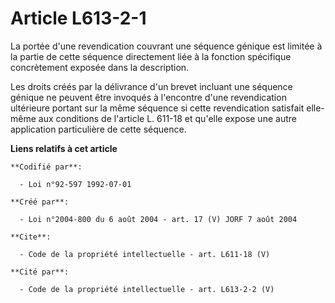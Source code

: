 # Article L613-2-1

La portée d'une revendication couvrant une séquence génique est limitée à la partie de cette séquence directement liée à la
fonction spécifique concrètement exposée dans la description. 

Les droits créés par la délivrance d'un brevet incluant une séquence génique ne peuvent être invoqués à l'encontre d'une
revendication ultérieure portant sur la même séquence si cette revendication satisfait elle-même aux conditions de l'article
L. 611-18 et qu'elle expose une autre application particulière de cette séquence.

**Liens relatifs à cet article**

	**Codifié par**:

	  - Loi n°92-597 1992-07-01

	**Créé par**:

	  - Loi n°2004-800 du 6 août 2004 - art. 17 (V) JORF 7 août 2004

	**Cite**:

	  - Code de la propriété intellectuelle - art. L611-18 (V)

	**Cité par**:

	  - Code de la propriété intellectuelle - art. L613-2-2 (V)
